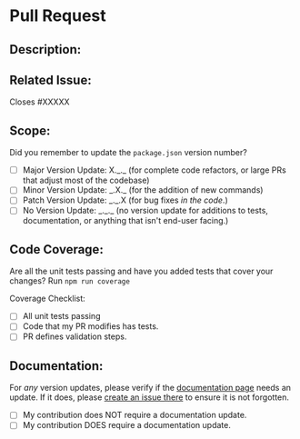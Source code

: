 # Pull Request

<!--Before contributing, please read our contributing guidelines-->

## Description:

<!--A brief description of what your pull request does.-->

## Related Issue:

<!--Is this related to an issue? Does it close one? If so, replace the XXXXX below with the issue number.-->

Closes #XXXXX

## Scope:

Did you remember to update the `package.json` version number?

- [ ] Major Version Update: X.\_.\_ (for complete code refactors, or large PRs that adjust most of the codebase)
- [ ] Minor Version Update: \_.X.\_ (for the addition of new commands)
- [ ] Patch Version Update: \_.\_.X (for bug fixes _in the code_.)
- [ ] No Version Update: \_.\_.\_ (no version update for additions to tests, documentation, or anything that isn't end-user facing.)

## Code Coverage:

Are all the unit tests passing and have you added tests that cover your changes? Run `npm run coverage`

Coverage Checklist:

- [ ] All unit tests passing
- [ ] Code that my PR modifies has tests.
- [ ] PR defines validation steps.

## Documentation:

For _any_ version updates, please verify if the [documentation page](https://beccalyria.nhcarrigan.com) needs an update. If it does, please [create an issue there](https://github.com/nhcarrigan/Becca-Lyria-documentation/issues/new?assignees=nhcarrigan&labels=%F0%9F%9A%A6+status%3A+awaiting+triage&template=update.md&title=%5BUPDATE%5D) to ensure it is not forgotten.

- [ ] My contribution does NOT require a documentation update.
- [ ] My contribution DOES require a documentation update.
